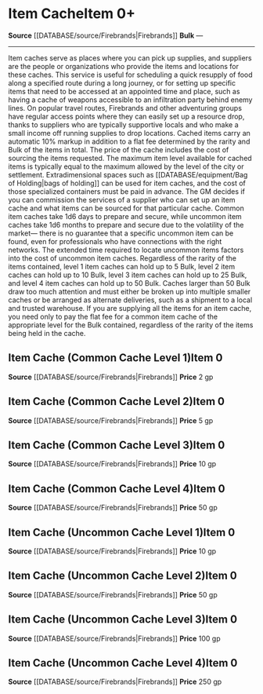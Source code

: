 ﻿---
id: '2470'
item_category: Services
level: '0'
name: Item Cache
price: 250 gp
rarity: Common
source: '[[DATABASE/source/Firebrands|Firebrands]]'
subcategory: service
type: Item

---
# Item Cache<span class="item-type">Item 0+</span>

**Source** [[DATABASE/source/Firebrands|Firebrands]]
**Bulk** —

---
Item caches serve as places where you can pick up supplies, and suppliers are the people or organizations who provide the items and locations for these caches. This service is useful for scheduling a quick resupply of food along a specified route during a long journey, or for setting up specific items that need to be accessed at an appointed time and place, such as having a cache of weapons accessible to an infiltration party behind enemy lines. On popular travel routes, Firebrands and other adventuring groups have regular access points where they can easily set up a resource drop, thanks to suppliers who are typically supportive locals and who make a small income off running supplies to drop locations.
 Cached items carry an automatic 10% markup in addition to a flat fee determined by the rarity and Bulk of the items in total. The price of the cache includes the cost of sourcing the items requested. The maximum item level available for cached items is typically equal to the maximum allowed by the level of the city or settlement. Extradimensional spaces such as [[DATABASE/equipment/Bag of Holding|bags of holding]] can be used for item caches, and the cost of those specialized containers must be paid in advance. The GM decides if you can commission the services of a supplier who can set up an item cache and what items can be sourced for that particular cache.
 Common item caches take 1d6 days to prepare and secure, while uncommon item caches take 1d6 months to prepare and secure due to the volatility of the market— there is no guarantee that a specific uncommon item can be found, even for professionals who have connections with the right networks. The extended time required to locate uncommon items factors into the cost of uncommon item caches. Regardless of the rarity of the items contained, level 1 item caches can hold up to 5 Bulk, level 2 item caches can hold up to 10 Bulk, level 3 item caches can hold up to 25 Bulk, and level 4 item caches can hold up to 50 Bulk. Caches larger than 50 Bulk draw too much attention and must either be broken up into multiple smaller caches or be arranged as alternate deliveries, such as a shipment to a local and trusted warehouse. If you are supplying all the items for an item cache, you need only to pay the flat fee for a common item cache of the appropriate level for the Bulk contained, regardless of the rarity of the items being held in the cache.

## Item Cache (Common Cache Level 1)<span class="item-type">Item 0</span>

**Source** [[DATABASE/source/Firebrands|Firebrands]]
**Price** 2 gp

## Item Cache (Common Cache Level 2)<span class="item-type">Item 0</span>

**Source** [[DATABASE/source/Firebrands|Firebrands]]
**Price** 5 gp

## Item Cache (Common Cache Level 3)<span class="item-type">Item 0</span>

**Source** [[DATABASE/source/Firebrands|Firebrands]]
**Price** 10 gp

## Item Cache (Common Cache Level 4)<span class="item-type">Item 0</span>

**Source** [[DATABASE/source/Firebrands|Firebrands]]
**Price** 50 gp

## Item Cache (Uncommon Cache Level 1)<span class="item-type">Item 0</span>

**Source** [[DATABASE/source/Firebrands|Firebrands]]
**Price** 10 gp

## Item Cache (Uncommon Cache Level 2)<span class="item-type">Item 0</span>

**Source** [[DATABASE/source/Firebrands|Firebrands]]
**Price** 50 gp

## Item Cache (Uncommon Cache Level 3)<span class="item-type">Item 0</span>

**Source** [[DATABASE/source/Firebrands|Firebrands]]
**Price** 100 gp

## Item Cache (Uncommon Cache Level 4)<span class="item-type">Item 0</span>

**Source** [[DATABASE/source/Firebrands|Firebrands]]
**Price** 250 gp